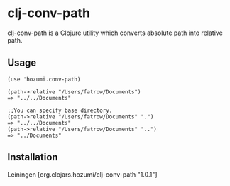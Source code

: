 # clj-conv-path

clj-conv-path is a Clojure utility which converts absolute path into relative path.

## Usage

    (use 'hozumi.conv-path)

    (path->relative "/Users/fatrow/Documents")
    => "../../Documents"

    ;;You can specify base directory.	
    (path->relative "/Users/fatrow/Documents" ".")
    => "../../Documents"
    (path->relative "/Users/fatrow/Documents" "..")
    => "../Documents"
    

## Installation
Leiningen
    [org.clojars.hozumi/clj-conv-path "1.0.1"]

